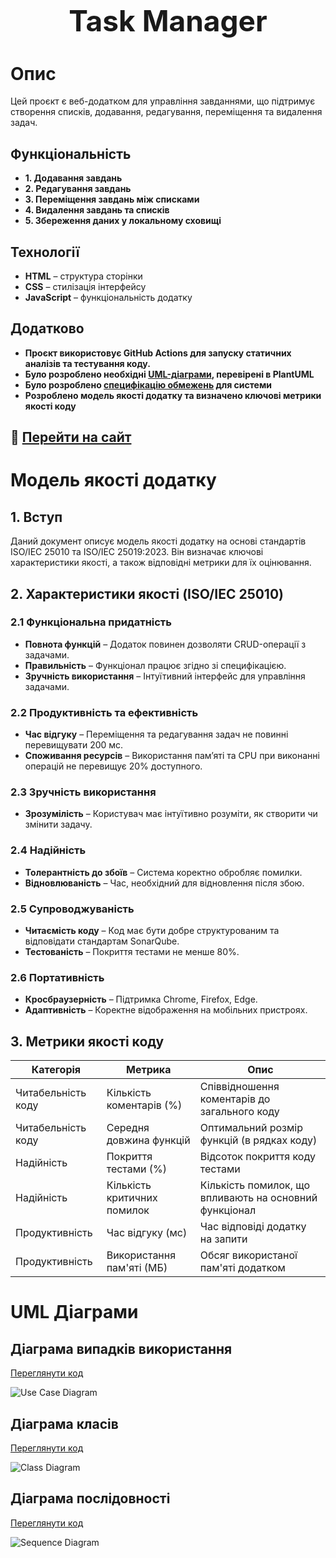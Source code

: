 <h1 align="center" style="font-size: 46px;">Task Manager</h1>

# Опис

Цей проєкт є веб-додатком для управління завданнями, що підтримує створення списків, додавання, редагування, переміщення та видалення задач.

## Функціональність

- **1. Додавання завдань**
- **2. Редагування завдань**
- **3. Переміщення завдань між списками**
- **4. Видалення завдань та списків**
- **5. Збереження даних у локальному сховищі**

## Технології

- **HTML** – структура сторінки
- **CSS** – стилізація інтерфейсу
- **JavaScript** – функціональність додатку

## Додатково

- **Проєкт використовує GitHub Actions для запуску статичних аналізів та тестування коду.**
- **Було розроблено необхідні [UML-діаграми](PlantUML/), перевірені в PlantUML**
- **Було розроблено [специфікацію обмежень](Alloy/) для системи**
- **Розроблено модель якості додатку та визначено ключові метрики якості коду**

## 🔗 [Перейти на сайт](https://skorpikfeed.github.io/Task-Manager/)

# Модель якості додатку

## 1. Вступ

Даний документ описує модель якості додатку на основі стандартів ISO/IEC 25010 та ISO/IEC 25019:2023. Він визначає ключові характеристики якості, а також відповідні метрики для їх оцінювання.

## 2. Характеристики якості (ISO/IEC 25010)

### 2.1 Функціональна придатність

- **Повнота функцій** – Додаток повинен дозволяти CRUD-операції з задачами.
- **Правильність** – Функціонал працює згідно зі специфікацією.
- **Зручність використання** – Інтуїтивний інтерфейс для управління задачами.

### 2.2 Продуктивність та ефективність

- **Час відгуку** – Переміщення та редагування задач не повинні перевищувати 200 мс.
- **Споживання ресурсів** – Використання пам’яті та CPU при виконанні операцій не перевищує 20% доступного.

### 2.3 Зручність використання

- **Зрозумілість** – Користувач має інтуїтивно розуміти, як створити чи змінити задачу.

### 2.4 Надійність

- **Толерантність до збоїв** – Система коректно обробляє помилки.
- **Відновлюваність** – Час, необхідний для відновлення після збою.

### 2.5 Супроводжуваність

- **Читаємість коду** – Код має бути добре структурованим та відповідати стандартам SonarQube.
- **Тестованість** – Покриття тестами не менше 80%.

### 2.6 Портативність

- **Кросбраузерність** – Підтримка Chrome, Firefox, Edge.
- **Адаптивність** – Коректне відображення на мобільних пристроях.

## 3. Метрики якості коду

| Категорія          | Метрика                     | Опис                                                   |
| ------------------ | --------------------------- | ------------------------------------------------------ |
| Читабельність коду | Кількість коментарів (%)    | Співвідношення коментарів до загального коду           |
| Читабельність коду | Середня довжина функцій     | Оптимальний розмір функцій (в рядках коду)             |
| Надійність         | Покриття тестами (%)        | Відсоток покриття коду тестами                         |
| Надійність         | Кількість критичних помилок | Кількість помилок, що впливають на основний функціонал |
| Продуктивність     | Час відгуку (мс)            | Час відповіді додатку на запити                        |
| Продуктивність     | Використання пам'яті (МБ)   | Обсяг використаної пам'яті додатком                    |

# UML Діаграми

## Діаграма випадків використання

[Переглянути код](PlantUML/useCase.uml)

![Use Case Diagram](PlantUML/Images/useCase.png)

## Діаграма класів

[Переглянути код](PlantUML/classes.uml)

![Class Diagram](PlantUML/Images/classes.png)

## Діаграма послідовності

[Переглянути код](PlantUML/sequence.uml)

![Sequence Diagram](PlantUML/Images/sequence.png)
